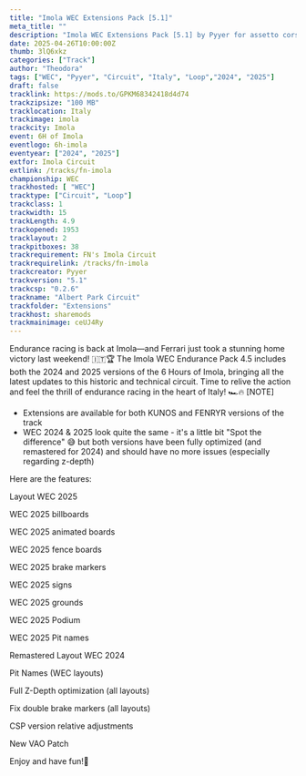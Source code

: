 ```yaml
---
title: "Imola WEC Extensions Pack [5.1]"
meta_title: ""
description: "Imola WEC Extensions Pack [5.1] by Pyyer for assetto corsa"
date: 2025-04-26T10:00:00Z
thumb: 3lQ6xkz
categories: ["Track"]
author: "Theodora"
tags: ["WEC", "Pyyer", "Circuit", "Italy", "Loop","2024", "2025"]
draft: false
tracklink: https://mods.to/GPKM68342418d4d74
trackzipsize: "100 MB"
tracklocation: Italy
trackimage: imola
trackcity: Imola
event: 6H of Imola
eventlogo: 6h-imola
eventyear: ["2024", "2025"]
extfor: Imola Circuit
extlink: /tracks/fn-imola
championship: WEC
trackhosted: [ "WEC"]
tracktype: ["Circuit", "Loop"]
trackclass: 1 
trackwidth: 15
trackLength: 4.9
trackopened: 1953
tracklayout: 2
trackpitboxes: 38
trackrequirement: FN's Imola Circuit
trackrequirelink: /tracks/fn-imola
trackcreator: Pyyer
trackversion: "5.1"
trackcsp: "0.2.6"
trackname: "Albert Park Circuit"
trackfolder: "Extensions"
trackhost: sharemods
trackmainimage: ceUJ4Ry
---
```


Endurance racing is back at Imola—and Ferrari just took a stunning home victory last weekend! 🇮🇹🏆 
The Imola WEC Endurance Pack 4.5 includes both the 2024 and 2025 versions of the 6 Hours of Imola, bringing all the latest updates to this historic and technical circuit. Time to relive the action and feel the thrill of endurance racing in the heart of Italy! 🏎️🔥
[NOTE]
- Extensions are available for both KUNOS and FENRYR versions of the track
- WEC 2024 & 2025 look quite the same - it's a little bit "Spot the difference" 😅 but both versions have been fully optimized (and remastered for 2024) and should have no more issues (especially regarding z-depth)

Here are the features:

Layout WEC 2025

WEC 2025 billboards

WEC 2025 animated boards

WEC 2025 fence boards

WEC 2025 brake markers

WEC 2025 signs

WEC 2025 grounds

WEC 2025 Podium

WEC 2025 Pit names

Remastered Layout WEC 2024

Pit Names (WEC layouts)

Full Z-Depth optimization (all layouts)

Fix double brake markers (all layouts)

CSP version relative adjustments

New VAO Patch

Enjoy and have fun!🙂